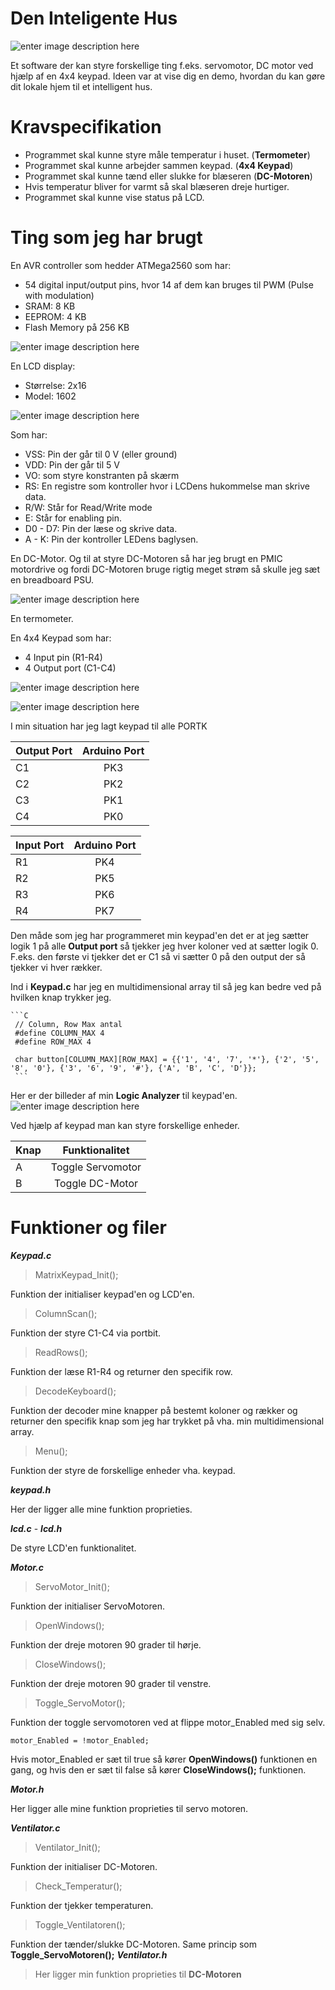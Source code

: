 
# Den Inteligente Hus

![enter image description here](https://i.imgur.com/V27wEM0.jpg)

Et software der kan styre forskellige ting f.eks. servomotor, DC motor ved hjælp af en 4x4 keypad. Ideen var at vise dig en demo, hvordan du kan gøre dit lokale hjem til et intelligent hus. 

# Kravspecifikation
- Programmet skal kunne styre måle temperatur i huset. (**Termometer**)
- Programmet skal kunne arbejder sammen keypad. (**4x4 Keypad**)
- Programmet skal kunne tænd eller slukke for blæseren (**DC-Motoren**)
- Hvis temperatur bliver for varmt så skal blæseren dreje hurtiger.
- Programmet skal kunne vise status på LCD.

# Ting som jeg har brugt

En AVR controller som hedder ATMega2560 som har:
- 54 digital input/output pins, hvor 14 af dem kan bruges til PWM (Pulse with modulation)
- SRAM: 8 KB
- EEPROM: 4 KB
- Flash Memory på 256 KB

 ![enter image description here](https://i.imgur.com/0w2KneB.png)

En LCD display:
- Størrelse: 2x16
- Model: 1602

![enter image description here](https://i.imgur.com/cQVI2pS.jpg)

Som har:
 - VSS: Pin der går til 0 V (eller ground)
 - VDD: Pin der går til 5 V
 - VO: som styre konstranten på skærm
 - RS: En registre som kontroller hvor i LCDens hukommelse man skrive data.
 - R/W: Står for Read/Write mode
 - E: Står for enabling pin.
 - D0 - D7: Pin der læse og skrive data.
 - A - K: Pin der kontroller LEDens baglysen.


En  DC-Motor. Og til at styre DC-Motoren så har jeg brugt en PMIC motordrive og fordi DC-Motoren bruge rigtig meget strøm så skulle jeg sæt en breadboard PSU.

![enter image description here](https://i.imgur.com/hhbzaOh.jpg)

En termometer.

En 4x4 Keypad som har:
 - 4 Input pin (R1-R4)
 - 4 Output port (C1-C4)
 
 ![enter image description here](https://i.imgur.com/CEyCjmq.gif)
 
 ![enter image description here](https://i.imgur.com/rT1wfdz.png)

I min situation har jeg lagt keypad til alle PORTK

| Output Port   |Arduino Port       
| ------------- |:-------------:|
| C1    | PK3 | 
| C2    | PK2 | 
| C3    | PK1 |
| C4    | PK0 |


| Input Port   |Arduino Port       
| ------------ |:-------------:|
| R1    | PK4 |
| R2    | PK5 |
| R3    | PK6 |
| R4    | PK7 |  

Den måde som jeg har programmeret min keypad'en det er at jeg sætter logik 1 på alle **Output port** så tjekker jeg hver koloner ved at sætter logik 0. F.eks. den første vi tjekker det er C1 så vi sætter 0 på den output der så tjekker vi hver rækker.

Ind i **Keypad.c** har jeg en multidimensional array til så jeg kan bedre ved på hvilken knap trykker jeg.

    ```C
     // Column, Row Max antal
     #define COLUMN_MAX 4
     #define ROW_MAX 4

     char button[COLUMN_MAX][ROW_MAX] = {{'1', '4', '7', '*'}, {'2', '5', '8', '0'}, {'3', '6', '9', '#'}, {'A', 'B', 'C', 'D'}};
     ```

Her er der billeder af min **Logic Analyzer** til keypad'en.
![enter image description here](https://i.imgur.com/T5p90uy.png)

Ved hjælp af keypad man kan styre forskellige enheder.

| Knap   |Funktionalitet       
| ------------ |:-------------:|
| A    | Toggle Servomotor |
| B    | Toggle DC-Motor |

# Funktioner og filer
***Keypad.c***
> MatrixKeypad_Init();

Funktion der initialiser keypad'en og LCD'en.

> ColumnScan();

Funktion der styre C1-C4 via portbit.

> ReadRows();

Funktion der læse R1-R4 og returner den specifik row.

> DecodeKeyboard();

Funktion der decoder mine knapper på bestemt koloner og rækker og returner den specifik knap som jeg har trykket på vha. min multidimensional array.
> Menu();

Funktion der styre de forskellige enheder vha. keypad.

***keypad.h***

Her der ligger alle mine funktion proprieties.

***lcd.c*** -  ***lcd.h***

De styre LCD'en funktionalitet.

***Motor.c***

> ServoMotor_Init();

Funktion der initialiser ServoMotoren.

> OpenWindows();

Funktion der dreje motoren 90 grader til hørje.

> CloseWindows();

Funktion der dreje motoren 90 grader til venstre.

> Toggle_ServoMotor();

Funktion der toggle servomotoren ved at flippe motor_Enabled med sig selv.

    motor_Enabled = !motor_Enabled;

Hvis motor_Enabled er sæt til true så kører **OpenWindows()** funktionen en gang, og hvis den er sæt til false så kører **CloseWindows();** funktionen.

***Motor.h***

Her ligger alle mine funktion proprieties til servo motoren.

***Ventilator.c***

> Ventilator_Init();

Funktion der initialiser DC-Motoren.

> Check_Temperatur();

Funktion der tjekker temperaturen.

> Toggle_Ventilatoren();

Funktion der tænder/slukke DC-Motoren. Same princip som **Toggle_ServoMotoren();**
***Ventilator.h***
> Her ligger min funktion proprieties til **DC-Motoren**
